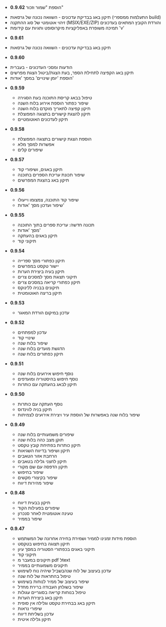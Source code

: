 * **0.9.62**
הוספת "שמור וזכור"

- תיקון באג בבדיקת עדכונים - השוואה נכונה של גרסאות (התעלמות ממספרי build)
- זיהוי אוטומטי של סוג ההתקנה (MSIX/EXE/ZIP) והורדת הקובץ המתאים בעדכונים
- תמיכה משופרת באפליקציות מיקרוסופט ותגיות עם קידומת 'v'

* **0.9.61**
- תיקון באג בבדיקת עדכונים - השוואה נכונה של גרסאות 

* **0.9.60**
 - הודעות ומסכי העדכונים - בעברית
 - תיקון באג הקפיצה לתחילת הספר, בעת הצגת/ביטול הצגת מפרשים
 - הוספת 'יומן שינויים' במסך 'אודות'

* **0.9.59**
  - טיפול בבאג קריסת התוכנה בעת הסגירה
  - שיפור כפתור הוספת אירוע בלוח השנה
  - תיקון קפיצה לתאריך מוקדם בלוח השנה
  - תיקון להצגת קישורים בתצוגה המפוצלת
  - תיקון לעדכונים האוטומטיים

* **0.9.58**
  - הוספת הצגת קישורים בתצוגה המפוצלת
  - אפשרות למסך מלא
  - שיפורים קלים

* **0.9.57**
  - תיקון באגים, ושיפורי קוד
  - שיפור תכונת עריכת הספרים בתוכנה
  - תיקון באג בהצגת המפרשים

* **0.9.56**
  - שיפור קוד התוכנה, צמצומו וייעולו
  - שיפור ועדכון מסך 'אודות'

* **0.9.55**
  - תכונה חדשה: עריכת ספרים בתוך התוכנה
  - מסך 'אודות'
  - תיקון באגים בהעתקה
  - תיקוני קוד

* **0.9.54**
  - תיקון כפתורי מסך ספרייה
  - יישור טקסט במפרשים
  - תיקון בעיה ביצירת הערות
  - תיקוני תצוגת מסך למסכים צרים
  - תיקון כפתורי קריאה במסכים צרים
  - תיקונים בבניה ללינוקס
  - תיקון בריצה האוטומטית

* **0.9.53**
  - עדכון במיקום הורדת המאגר

* **0.9.52**
  - עדכון למפתחים
  - שינויי קוד
  - שיפור בלוח שנה
  - הדגשת מועדים בלוח שנה
  - תיקון כפתורים בלוח שנה

* **0.9.51**
  - נוסף חיפוש אירועים בלוח שנה
  - נוסף חיפוש בהיסטוריה ומועדפים
  - תיקון לבאג בהעתקה עם כותרות

* **0.9.50**
  - נוסף העתקה עם כותרות
  - תיקון בניה לווינדוס
  - שיפור בלוח שנה באפשרות של הוספת עיר ויצירת אירועים לצמיתות

* **0.9.49**
  - שיפורים משמעותיים בלוח שנה
  - תוקן מצב כהה בלוח שנה
  - תיקון כותרות בפתיחת קובץ טקסט
  - תיקון ושיפור בדיווח השגיאות
  - הרחבת אזור הטאבים
  - תיקון לחצני גלילה בטאבים
  - תיקון הדפסה עם שם מקורי
  - שיפור בחיפוש
  - שיפור בקיצורי מקשים
  - שיפור מהירות דיווח

* **0.9.48**
  - תיקון בבעית דיווח 
  - שיפורים בפעילות הקוד 
  - טעינה אוטומטית לאחר סנכרון
  - שיפור בממיר

* **0.9.47**
  - הוספת מידות זמנינו לממיר ושמירת בחירה אחרונה של המשתמש
  - תיקון תצוגה בחיפוש בטקסט
  - תיקוני באגים בכפתורי הסטוריה במסך עיון
  - תיקוני קוד
  - תיקונים במעבר מ pdf לtext
  - תיקונים משמעותיים בממיר
  - עדכון בעיצוב של לוח שנהבשביל שיהיה נוח לשימוש
  - טיפול בהתראות של לוח שנה
  - שיפור בעיצוב של ממיר לנוחות בשימוש
  - שיפור בשולחן העבודה ברירת מחדל
  - טיפול בנוחות קריאה בסוגריים עגולות
  - תיקון באג ביצירת הערות
  - תיקון באג בבחירת טקסט וגלילה אין סופית
  - שיפורי נראות
  - עדכון בשליחת דיווח 
  - תיקון גלילה איטית


